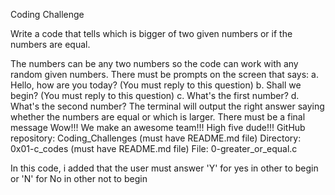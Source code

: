 Coding Challenge

Write a code that tells which is bigger of two given numbers or if the numbers are equal.

The numbers can be any two numbers so the code can work with any random given numbers.
There must be prompts on the screen that says: a. Hello, how are you today? (You must reply to this question) b. Shall we begin? (You must reply to this question) c. What's the first number? d. What's the second number?
The terminal will output the right answer saying whether the numbers are equal or which is larger.
There must be a final message Wow!!! We make an awesome team!!! High five dude!!!
GitHub repository: Coding_Challenges (must have README.md file) Directory: 0x01-c_codes (must have README.md file) File: 0-greater_or_equal.c

In this code, i added that the user must answer 'Y' for yes in other to begin or 'N' for No in other not to begin
